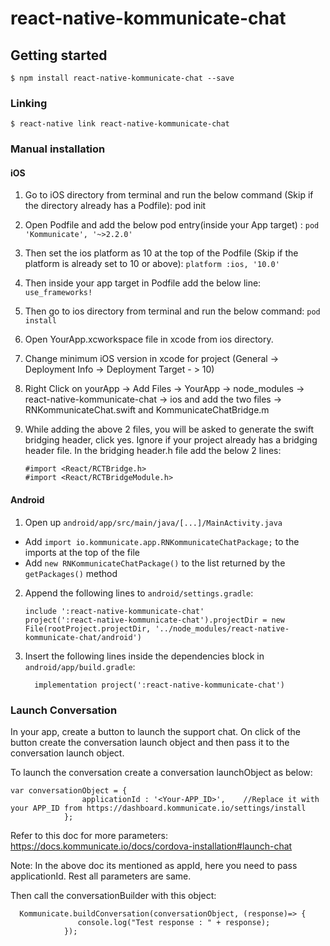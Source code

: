
# react-native-kommunicate-chat

## Getting started
`$ npm install react-native-kommunicate-chat --save`

### Linking
`$ react-native link react-native-kommunicate-chat`

### Manual installation
#### iOS
1) Go to iOS directory from terminal and run the below command (Skip if the directory already has a Podfile):
   pod init

2) Open Podfile and add the below pod entry(inside your App target) :
    `pod 'Kommunicate', '~>2.2.0'`

3) Then set the ios platform as 10 at the top of the Podfile (Skip if the platform is already set to 10 or above):
     `platform :ios, '10.0'`

4) Then inside your app target in Podfile add the below line:
     `use_frameworks!`

5) Then go to ios directory from terminal and run the below command:
     `pod install`

6) Open YourApp.xcworkspace file in xcode from ios directory.

7) Change minimum iOS version in xcode for project (General -> Deployment Info -> Deployment Target - > 10)

8) Right Click on yourApp -> Add Files -> YourApp -> node_modules -> react-native-kommunicate-chat -> ios and add the two files ->  RNKommunicateChat.swift and KommunicateChatBridge.m

9) While adding the above 2 files, you will be asked to generate the swift bridging header, click yes. Ignore if your project already has a bridging header file. In the bridging header.h file add the below 2 lines:
   ```
   #import <React/RCTBridge.h>
   #import <React/RCTBridgeModule.h>
   ```
   
#### Android

1. Open up `android/app/src/main/java/[...]/MainActivity.java`
  - Add `import io.kommunicate.app.RNKommunicateChatPackage;` to the imports at the top of the file
  - Add `new RNKommunicateChatPackage()` to the list returned by the `getPackages()` method
2. Append the following lines to `android/settings.gradle`:
  	```
  	include ':react-native-kommunicate-chat'
  	project(':react-native-kommunicate-chat').projectDir = new File(rootProject.projectDir, '../node_modules/react-native-kommunicate-chat/android')
  	```
3. Insert the following lines inside the dependencies block in `android/app/build.gradle`:
  	```
      implementation project(':react-native-kommunicate-chat')
  	```
   
### Launch Conversation
In your app, create a button to launch the support chat. On click of the button create the conversation launch object and then pass it to the conversation launch object.

To launch the conversation create a conversation launchObject as below:

```
var conversationObject = {
                applicationId : '<Your-APP_ID>',    //Replace it with your APP_ID from https://dashboard.kommunicate.io/settings/install
            };
```

Refer to this doc for more parameters: https://docs.kommunicate.io/docs/cordova-installation#launch-chat

Note: In the above doc its mentioned as appId, here you need to pass applicationId. Rest all parameters are same.


  Then call the conversationBuilder with this object:

```
  Kommunicate.buildConversation(conversationObject, (response)=> {
               console.log("Test response : " + response);
            }); 
```

  
